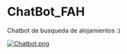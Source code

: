 # ChatBot_FAH
 Chatbot de busqueda de alojamientos :)
 
[![Chatbot.png](https://i.postimg.cc/W338tJyR/Chatbot.png)](https://postimg.cc/JyfZ2tmK)
